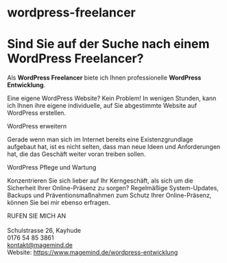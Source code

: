 # wordpress-freelancer

# Sind Sie auf der Suche nach einem WordPress Freelancer? 

Als <strong> WordPress Freelancer</strong> biete ich Ihnen professionelle <strong>WordPress Entwicklung</strong>.

Eine eigene WordPress Website?
Kein Problem! In wenigen Stunden, kann ich Ihnen ihre eigene individuelle, auf Sie abgestimmte Website auf WordPress erstellen.

WordPress erweitern

Gerade wenn man sich im Internet bereits eine Existenzgrundlage aufgebaut hat, ist es nicht selten, dass man neue Ideen und Anforderungen hat, die das Geschäft weiter voran treiben sollen.

WordPress Pflege und Wartung

Konzentrieren Sie sich lieber auf Ihr Kerngeschäft, als sich um die Sicherheit Ihrer Online-Präsenz zu sorgen?
Regelmäßige System-Updates, Backups und Präventionsmaßnahmen zum Schutz Ihrer Online-Präsenz, können Sie bei mir ebenso erfragen.


RUFEN SIE MICH AN
<br />
<br />Schulstrasse 26, Kayhude
<br />0176 54 85 3861
<br />kontakt@magemind.de
<br /> Website: <a href="https://www.magemind.de/wordpress-entwicklung/">https://www.magemind.de/wordpress-entwicklung</a>

